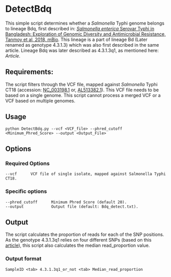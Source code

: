 # DetectBdq

This simple script determines whether a *Salmonella* Typhi genome belongs to lineage Bdq, first described in: [*Salmonella enterica* Serovar Typhi in Bangladesh: Exploration of Genomic Diversity and Antimicrobial Resistance, Tanmoy et al, 2018, mBio](http://mbio.asm.org/content/9/6/e02112-18).
This lineage is a part of lineage Bd (Later renamed as genotype 4.3.1.3) which was also first described in the same article. Lineage Bdq was later described as 4.3.1.3q1, as mentioned here: *Article*.

## Requirements:
The script filters through the VCF file, mapped against *Salmonella* Typhi CT18 (accession: [NC_003198.1](https://www.ncbi.nlm.nih.gov/nuccore/NC_003198) or, [AL513382.1](https://www.ncbi.nlm.nih.gov/nuccore/AL513382)).
This VCF file needs to be based on a single genome. This script cannot process a merged VCF or a VCF based on multiple genomes.

## Usage
```
python DetectBdq.py --vcf <VCF_file> --phred_cutoff <Minimum_Phred_Score> --output <Output_File>
```

## Options
### Required Options
```
--vcf      VCF file of single isolate, mapped against Salmonella Typhi CT18.
```

### Specific options
```
--phred_cutoff      Minimum Phred Score (default 20).
--output            Output file (default: Bdq_detect.txt).
```

## Output
The script calculates the proportion of reads for each of the SNP positions. As the genotype 4.3.1.3q1 relies on four different SNPs (based on this [article](http://https://mbio.asm.org/content/9/6/e02112-18)), this script also calculates the median read_proportion value.
### Output format
```
SampleID <tab> 4.3.1.3q1_or_not <tab> Median_read_proportion
```

